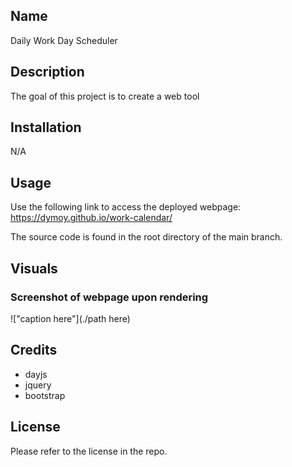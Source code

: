 ## Name 

Daily Work Day Scheduler 

## Description

The goal of this project is to create a web tool

## Installation 

N/A

## Usage 
Use the following link to access the deployed webpage: 
https://dymoy.github.io/work-calendar/

The source code is found in the root directory of the main branch. 

## Visuals 

### Screenshot of webpage upon rendering 

!["caption here"](./path here)

## Credits 
- dayjs 
- jquery
- bootstrap 

## License 

Please refer to the license in the repo.
